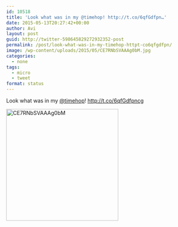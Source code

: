 ```yaml
---
id: 10518
title: 'Look what was in my @timehop! http://t.co/6qfGdfpn…'
date: 2015-05-13T20:27:42+00:00
author: Avi
layout: post
guid: http://twitter-598645829272932352-post
permalink: /post/look-what-was-in-my-timehop-httpt-co6qfgdfpn/
image: /wp-content/uploads/2015/05/CE7RNbSVAAAg0bM.jpg
categories:
  - none
tags:
  - micro
  - tweet
format: status
---
```

Look what was in my [@timehop](http://twitter.com/timehop)! http://t.co/6qfGdfpncg

<img width="300" height="300" src="http://aviflax.com/wp-content/uploads/2015/05/CE7RNbSVAAAg0bM-300x300.jpg" class="attachment-medium" alt="CE7RNbSVAAAg0bM" />
